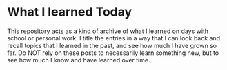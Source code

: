 # What I learned Today

This repository acts as a kind of archive of what I learned on days with school or personal work. I title the entries in a way that I can look back and recall topics that I learned in the past, and see how much I have grown so far. Do NOT rely on these posts to necessarily learn something new, but to see how much I know and have learned over time. 

